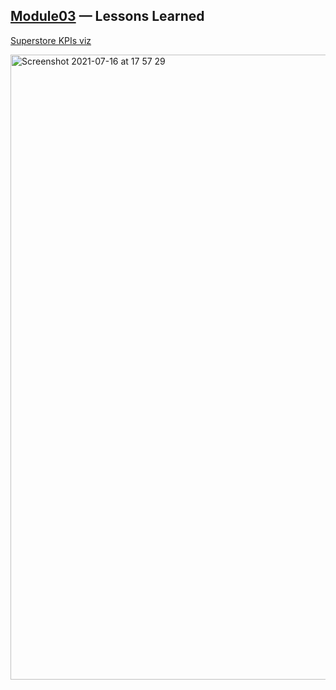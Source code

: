 ## [Module03](https://github.com/Data-Learn/data-engineering/tree/master/DE-101%20Modules/Module03) — Lessons Learned

[Superstore KPIs viz](https://public.tableau.com/views/SuperstoreKPIs_16264469864930/SuperstoreKPIs?:language=en-US&publish=yes&:display_count=n&:origin=viz_share_link)

<img width="1000" alt="Screenshot 2021-07-16 at 17 57 29" src="https://user-images.githubusercontent.com/63780030/125967690-4e3b494f-7dca-450c-b7da-f1b583b86037.png">
